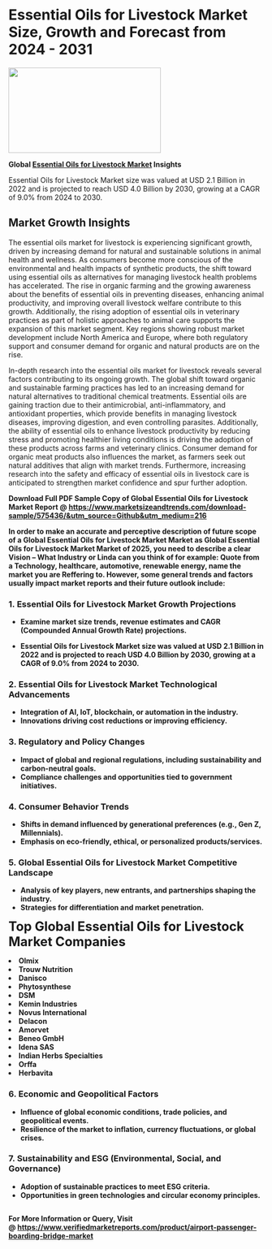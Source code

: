 <H1>Essential Oils for Livestock Market Size, Growth and Forecast from 2024 - 2031</H1><img class="aligncenter size-medium wp-image-584254" src="https://thirdeyenews.in/wp-content/uploads/2024/09/Global-Market-Research-300x168.jpeg" alt="" width="300" height="168" /><p><strong>Global&nbsp;<a href="https://www.marketsizeandtrends.com/download-sample/575436/&amp;utm_source=Github&utm_medium=216">Essential Oils for Livestock Market</a> Insights</strong></p><p>Essential Oils for Livestock Market size was valued at USD 2.1 Billion in 2022 and is projected to reach USD 4.0 Billion by 2030, growing at a CAGR of 9.0% from 2024 to 2030.</p><p><h2>Market Growth Insights</h2> <p>The essential oils market for livestock is experiencing significant growth, driven by increasing demand for natural and sustainable solutions in animal health and wellness. As consumers become more conscious of the environmental and health impacts of synthetic products, the shift toward using essential oils as alternatives for managing livestock health problems has accelerated. The rise in organic farming and the growing awareness about the benefits of essential oils in preventing diseases, enhancing animal productivity, and improving overall livestock welfare contribute to this growth. Additionally, the rising adoption of essential oils in veterinary practices as part of holistic approaches to animal care supports the expansion of this market segment. Key regions showing robust market development include North America and Europe, where both regulatory support and consumer demand for organic and natural products are on the rise.</p> <p><strong></strong></p> <p>In-depth research into the essential oils market for livestock reveals several factors contributing to its ongoing growth. The global shift toward organic and sustainable farming practices has led to an increasing demand for natural alternatives to traditional chemical treatments. Essential oils are gaining traction due to their antimicrobial, anti-inflammatory, and antioxidant properties, which provide benefits in managing livestock diseases, improving digestion, and even controlling parasites. Additionally, the ability of essential oils to enhance livestock productivity by reducing stress and promoting healthier living conditions is driving the adoption of these products across farms and veterinary clinics. Consumer demand for organic meat products also influences the market, as farmers seek out natural additives that align with market trends. Furthermore, increasing research into the safety and efficacy of essential oils in livestock care is anticipated to strengthen market confidence and spur further adoption.</p> <p><strong></p><p><span class=""><strong>Download Full PDF Sample Copy of Global Essential Oils for Livestock Market Report</strong> @ <a href="https://www.marketsizeandtrends.com/download-sample/575436/&amp;utm_source=Github&utm_medium=216" target="_blank">https://www.marketsizeandtrends.com/download-sample/575436/&amp;utm_source=Github&utm_medium=216</a></span></p><p>In order to make an accurate and perceptive description of future scope of a Global&nbsp;Essential Oils for Livestock Market Market as Global&nbsp;Essential Oils for Livestock Market Market of 2025, you need to describe a clear Vision &ndash; What Industry or Linda can you think of for example: Quote from a Technology, healthcare, automotive, renewable energy, name the market you are Reffering to. However, some general trends and factors usually impact market reports and their future outlook include:</p><h3>1.&nbsp;<strong>Essential Oils for Livestock Market Growth Projections</strong></h3><ul><li>Examine market size trends, revenue estimates and CAGR (Compounded Annual Growth Rate) projections.</li><li><p>Essential Oils for Livestock Market size was valued at USD 2.1 Billion in 2022 and is projected to reach USD 4.0 Billion by 2030, growing at a CAGR of 9.0% from 2024 to 2030.</p></li></ul><h3>2.&nbsp;<strong>Essential Oils for Livestock Market Technological Advancements</strong></h3><ul><li>Integration of AI, IoT, blockchain, or automation in the industry.</li><li>Innovations driving cost reductions or improving efficiency.</li></ul><h3>3.&nbsp;<strong>Regulatory and Policy Changes</strong></h3><ul><li>Impact of global and regional regulations, including sustainability and carbon-neutral goals.</li><li>Compliance challenges and opportunities tied to government initiatives.</li></ul><h3>4.&nbsp;<strong>Consumer Behavior Trends</strong></h3><ul><li>Shifts in demand influenced by generational preferences (e.g., Gen Z, Millennials).</li><li>Emphasis on eco-friendly, ethical, or personalized products/services.</li></ul><h3>5.&nbsp;<strong>Global Essential Oils for Livestock Market Competitive Landscape</strong></h3><ul><li>Analysis of key players, new entrants, and partnerships shaping the industry.</li><li>Strategies for differentiation and market penetration.</li></ul><p data-pm-slice="1 1 []"><span style="color: inherit; font-family: inherit; font-size: 25px;">Top Global Essential Oils for Livestock Market Companies</span></p><div class="" data-test-id=""><p><li>Olmix</li><li> Trouw Nutrition</li><li> Danisco</li><li> Phytosynthese</li><li> DSM</li><li> Kemin Industries</li><li> Novus International</li><li> Delacon</li><li> Amorvet</li><li> Beneo GmbH</li><li> Idena SAS</li><li> Indian Herbs Specialties</li><li> Orffa</li><li> Herbavita</li></p></div><h3>6.&nbsp;<strong>Economic and Geopolitical Factors</strong></h3><ul><li>Influence of global economic conditions, trade policies, and geopolitical events.</li><li>Resilience of the market to inflation, currency fluctuations, or global crises.</li></ul><h3>7.&nbsp;<strong>Sustainability and ESG (Environmental, Social, and Governance)</strong></h3><ul><li>Adoption of sustainable practices to meet ESG criteria.</li><li>Opportunities in green technologies and circular economy principles.</li></ul><h2><strong style="font-size: 14px;">For More Information or Query, Visit @&nbsp;</strong><a style="background-color: #ffffff; font-size: 14px;" href="https://www.marketsizeandtrends.com/report/essential-oils-for-livestock-market/" target="_blank">https://www.verifiedmarketreports.com/product/airport-passenger-boarding-bridge-market</a></h2>

